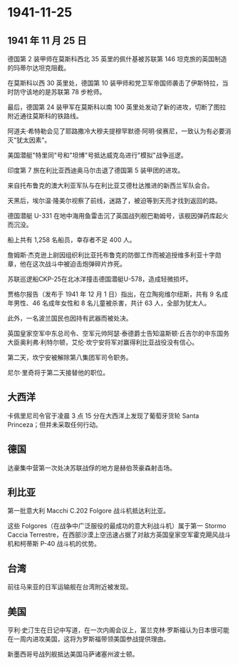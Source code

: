 # 1941-11-25

## 1941 年 11 月 25 日

德国第 2 装甲师在莫斯科西北 35 英里的佩什基被苏联第 146
坦克旅的英国制造的玛蒂尔达坦克阻截。

在莫斯科以西 30 英里处，德国第 10
装甲师和党卫军帝国师袭击了伊斯特拉，当时防守该地的是苏联第 78 步枪师。

最后，德国第 24 装甲军在莫斯科以南 100
英里处发动了新的进攻，切断了图拉附近通往莫斯科的铁路线。

阿道夫·希特勒会见了耶路撒冷大穆夫提穆罕默德·阿明·侯赛尼，一致认为有必要消灭"犹太因素"。

美国潜艇"特里同"号和"坦博"号抵达威克岛进行"模拟"战争巡逻。

印度第 7 旅在利比亚西迪奥马尔击退了德国第 5 装甲团的进攻。

来自托布鲁克的澳大利亚军队与在利比亚艾德杜达推进的新西兰军队会合。

天黑后，埃尔温·隆美尔视察了前线，迷路了，被迫等到天亮才找到返回的路。

德国潜艇 U-331
在地中海用鱼雷击沉了英国战列舰巴勒姆号，该舰因弹药库起火而沉没。

船上共有 1,258 名船员，幸存者不足 400 人。

詹姆斯·杰克逊上尉因组织利比亚托布鲁克的防御工作而被追授维多利亚十字勋章，他在这次战斗中被迫击炮弹碎片炸死。

苏联巡逻船CKP-25在北冰洋撞击德国潜艇U-578，造成轻微损坏。

贾格尔报告（发布于 1941 年 12 月 1 日）指出，在立陶宛维尔纽斯，共有 9
名成年男性、46 名成年女性和 8 名儿童被杀害，共计 63 人，全部为犹太人。

此外，一名波兰国民也因持有武器而被处决。

英国皇家空军中东总司令、空军元帅阿瑟·泰德爵士告知温斯顿·丘吉尔的中东国务大臣奥利弗·利特尔顿，艾伦·坎宁安将军对赢得利比亚战役没有信心。

第二天，坎宁安被解除第八集团军司令职务。

尼尔·里奇将于第二天接替他的职位。

## 大西洋

卡佩里尼司令官于凌晨 3 点 15 分在大西洋上发现了葡萄牙货轮 Santa
Princeza；但并未采取任何行动。

## 德国

达豪集中营第一次处决苏联战俘的地方是赫伯茨豪森射击场。

## 利比亚

第一批意大利 Macchi C.202 Folgore 战斗机抵达利比亚。

这些 Folgores（在战争中广泛服役的最成功的意大利战斗机）属于第一 Stormo
Caccia
Terrestre，在西部沙漠上空迅速占据了对敌方英国皇家空军霍克飓风战斗机和柯蒂斯
P-40 战斗机的优势。

## 台湾

前往马来亚的日军运输舰在台湾附近被发现。

## 美国

亨利·史汀生在日记中写道，在一次内阁会议上，富兰克林·罗斯福认为日本很可能在一周内进攻美国，这将为罗斯福带领美国参战提供理由。

新墨西哥号战列舰抵达美国马萨诸塞州波士顿。

